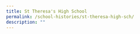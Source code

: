 ```yaml
---
title: St Theresa's High School
permalink: /school-histories/st-theresa-high-sch/
description: ""
---
```

